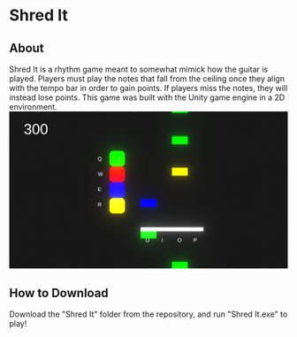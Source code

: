 # Shred It
## About
Shred It is a rhythm game meant to somewhat mimick how the guitar is played. Players must play the notes that fall from the ceiling once they align with the tempo bar in order to gain points. If players miss the notes, they will instead lose points.
This game was built with the Unity game engine in a 2D environment.
![example 1](https://github.com/JaydenNikifork/ShredIt/blob/master/Screenshot1.png?raw=true)
## How to Download
Download the "Shred It" folder from the repository, and run "Shred It.exe" to play!
